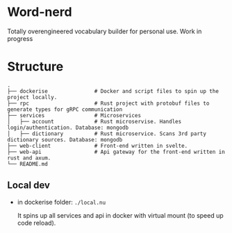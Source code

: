 # Word-nerd
  Totally overengineered vocabulary builder for personal use. Work in progress

# Structure
    .
    ├── dockerise               # Docker and script files to spin up the project locally.
    ├── rpc                     # Rust project with protobuf files to generate types for gRPC communication
    ├── services                # Microservices
    │   ├── account             # Rust microservise. Handles login/authentication. Database: mongodb
    │   ├── dictionary          # Rust microservice. Scans 3rd party dictionary sources. Database: mongodb
    ├── web-client              # Front-end written in svelte.
    ├── web-api                 # Api gateway for the front-end written in rust and axum.
    └── README.md

## Local dev
- in dockerise folder: `./local.nu`

  It spins up all services and api in docker with virtual mount (to speed up code reload).
  
